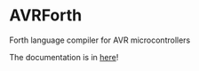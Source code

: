 # AVRForth
Forth language compiler for AVR microcontrollers

The documentation is in [here](manual/manual.en.md)!
